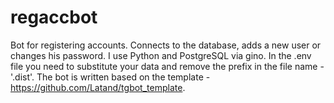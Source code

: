 # regaccbot
Bot for registering accounts. 
Connects to the database, adds a new user or changes his password. 
I use Python and PostgreSQL via gino. 
In the .env file you need to substitute your data and remove the prefix in the file name - '.dist'. 
The bot is written based on the template - https://github.com/Latand/tgbot_template.
